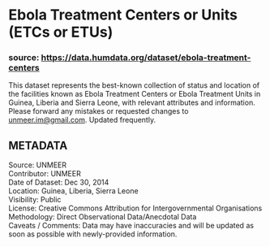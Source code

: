 # Ebola Treatment Centers or Units (ETCs or ETUs)

### source: https://data.humdata.org/dataset/ebola-treatment-centers

This dataset represents the best-known collection of status and location of the
facilities known as Ebola Treatment Centers or Ebola Treatment Units in Guinea,
Liberia and Sierra Leone, with relevant attributes and information. Please
forward any mistakes or requested changes to unmeer.im@gmail.com. Updated
frequently.

## METADATA

Source: UNMEER  
Contributor: UNMEER  
Date of Dataset: Dec 30, 2014  
Location: Guinea,  Liberia,  Sierra Leone   
Visibility: Public  
License: Creative Commons Attribution for Intergovernmental Organisations    
Methodology: Direct Observational Data/Anecdotal Data    
Caveats / Comments: Data may have inaccuracies and will be updated as soon as possible with newly-provided information.    
